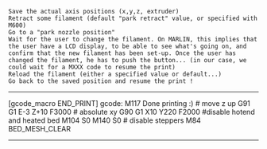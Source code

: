 
    Save the actual axis positions (x,y,z, extruder)
    Retract some filament (default "park retract" value, or specified with M600)
    Go to a "park nozzle position"
    Wait for the user to change the filament. On MARLIN, this implies that the user have a LCD display, to be able to see what's going on, and confirm that the new filament has been set-up. Once the user has changed the filament, he has to push the button... (in our case, we could wait for a MXXX code to resume the print)
    Reload the filament (either a specified value or default...)
    Go back to the saved position and resume the print !


***
[gcode_macro END_PRINT]
gcode:
    M117 Done printing :)
    # move z up
    G91
    G1 E-3 Z+10 F3000
    # absolute xy 
    G90
    G1 X10 Y220 F2000
    #disable hotend and heated bed
    M104 S0
    M140 S0
    # disable steppers
    M84
    BED_MESH_CLEAR
***
